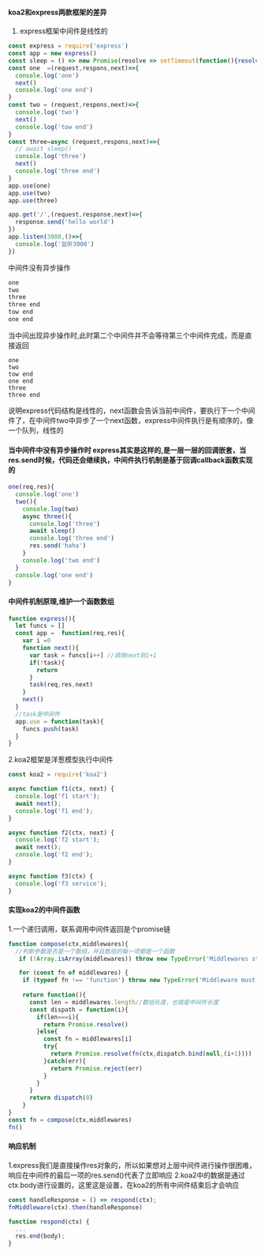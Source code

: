 #### koa2和express两款框架的差异

1. express框架中间件是线性的

```javascript
const express = require('express')
const app = new express()
const sleep = () => new Promise(resolve => setTimeout(function(){resolve(1)}, 2000))
const one  =(request,respons,next)=>{
  console.log('one')
  next()
  console.log('one end')
}
const two = (request,respons,next)=>{
  console.log('two')
  next()
  console.log('tow end')
}
const three=async (request,respons,next)=>{
  // await sleep()
  console.log('three')
  next()
  console.log('three end')
}
app.use(one)
app.use(two)
app.use(three)

app.get('/',(request,response,next)=>{
  response.send('hello world')
})
app.listen(3000,()=>{
  console.log('监听3000')
})
```
中间件没有异步操作
```javascript
one
two
three
three end
tow end
one end
```
当中间出现异步操作时,此时第二个中间件并不会等待第三个中间件完成，而是直接返回
```javascrpit
one
two
tow end
one end
three
three end
```

说明express代码结构是线性的，next函数会告诉当前中间件，要执行下一个中间件了，在中间件two中异步了一个next函数，express中间件执行是有顺序的，像一个队列，线性的

#### 当中间件中没有异步操作时 express其实是这样的,是一层一层的回调嵌套，当res.send时候，代码还会继续执，中间件执行机制是基于回调callback函数实现的
```javascript
one(req,res){
  console.log('one')
  two(){
    console.log(two)
    async three(){
      console.log('three')
      await sleep()
      console.log('three end')
      res.send('haha')
    }
    console.log('two end')
  }
  console.log('one end')
}
```
#### 中间件机制原理,维护一个函数数组
```javascript
function express(){
  let funcs = []
  const app =  function(req,res){
    var i =0
    function next(){
      var task = funcs[i++] //调用next则i+1
      if(!task){
        return 
      }
      task(req,res,next)
    }
    next()
  }
  //task是中间件
  app.use = function(task){
    funcs.push(task)
  }
}
```
2.koa2框架是洋葱模型执行中间件

```javascript
const koa2 = require('koa2')

async function f1(ctx, next) {
  console.log('f1 start');
  await next();
  console.log('f1 end');
}

async function f2(ctx, next) {
  console.log('f2 start');
  await next();
  console.log('f2 end');
}

async function f3(ctx) {
  console.log('f3 service');
}
```
#### 实现koa2的中间件函数
1.一个递归调用，联系调用中间件返回是个promise链
```javascript
function compose(ctx,middlewares){
  //判断参数是否是一个数组，并且数组的每一项都是一个函数
   if (!Array.isArray(middlewares)) throw new TypeError('Middlewares stack must be an array!')

   for (const fn of middlewares) {
    if (typeof fn !== 'function') throw new TypeError('Middleware must be composed of functions!')}
    
    return function(){
      const len = middlewares.length//数组长度，也就是中间件长度
      const dispath = function(i){
        if(len===i){
          return Promise.resolve()
        }else{
          const fn = middlewares[i]
          try{
            return Promise.resolve(fn(ctx,dispatch.bind(null,(i+1))))
          }catch(err){
            return Promise.reject(err)
          }
        }
      }
      return dispatch(0)
    }
}
const fn = compose(ctx,middlewares)
fn()
```
#### 响应机制
1.express我们是直接操作res对象的，所以如果想对上层中间件进行操作很困难，响应在中间件的最后一项的res.send()代表了立即响应
2.koa2中的数据是通过ctx.body进行设置的，这里这是设置，在koa2的所有中间件结束后才会响应
```javascript
const handleResponse = () => respond(ctx);
fnMiddleware(ctx).then(handleResponse)

function respond(ctx) {
  ...
  res.end(body);
}
```
